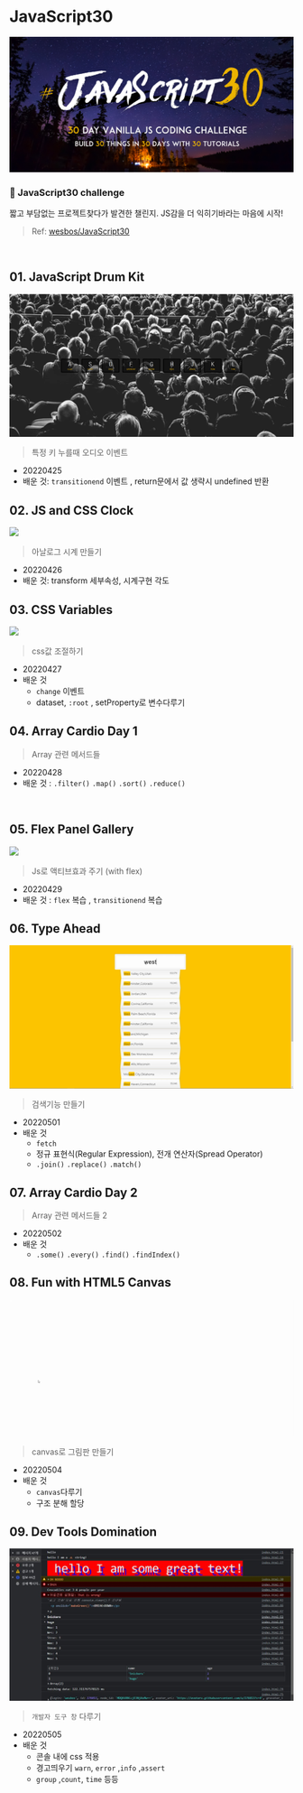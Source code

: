 # JavaScript30
![javascript30](image/javascript30.png)
### 🚩 JavaScript30 challenge   
짧고 부담없는 프로젝트찾다가 발견한 챌린지. JS감을 더 익히기바라는 마음에 시작!  
> Ref: [wesbos/JavaScript30](https://github.com/wesbos/JavaScript30)    

<br>   

## 01. JavaScript Drum Kit
<img src="image/01_drum.gif"> 

> 특정 키 누를때 오디오 이벤트 
+ 20220425
+ 배운 것: ```transitionend``` 이벤트 , return문에서 값 생략시 undefined 반환

## 02. JS and CSS Clock
<img src="image/02_clock.gif"> 

> 아날로그 시계 만들기    
+ 20220426 
+ 배운 것: transform 세부속성, 시계구현 각도 

## 03. CSS Variables
<img src="image/03_variables.gif"> 

> css값 조절하기    
+ 20220427 
+ 배운 것 
  + ```change``` 이벤트 
  + dataset, ```:root``` , setProperty로 변수다루기

## 04. Array Cardio Day 1
> Array 관련 메서드들
+ 20220428
+ 배운 것 : ```.filter()```   ```.map()```  ```.sort()```  ```.reduce()```   
<br>

## 05. Flex Panel Gallery
<img src="image/05.gif"> 

> Js로 액티브효과 주기 (with flex)
+ 20220429
+ 배운 것 : ```flex``` 복습 , ```transitionend``` 복습 

## 06. Type Ahead
<img src="image/06.gif"> 

> 검색기능 만들기 
+ 20220501
+ 배운 것 
  + ```fetch```
  + 정규 표현식(Regular Expression), 전개 연산자(Spread Operator)
  + ```.join()```  ```.replace()```  ```.match()``` 

## 07. Array Cardio Day 2
> Array 관련 메서드들 2
+ 20220502
+ 배운 것 
  + ```.some()``` ```.every()``` ```.find()``` ```.findIndex()```
 
## 08. Fun with HTML5 Canvas
<img src="image/08.gif"> 

>  canvas로 그림판 만들기
+ 20220504
+ 배운 것 
  + ```canvas```다루기  
  + 구조 분해 할당
 
## 09. Dev Tools Domination
<img src="image/09.JPG"> 

> ```개발자 도구 창``` 다루기  
+ 20220505
+ 배운 것 
  + 콘솔 내에 css 적용 
  + 경고띄우기 ```warn```, ```error``` ,```info``` ,```assert```
  + ```group``` ,```count```, ```time```  등등 
 